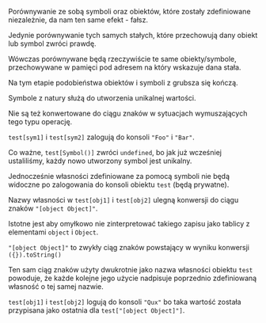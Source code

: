 Porównywanie ze sobą symboli oraz obiektów, które zostały zdefiniowane niezależnie, da nam ten same efekt - fałsz.

Jedynie porównywanie tych samych stałych, które przechowują dany obiekt lub symbol zwróci prawdę.

Wówczas porównywane będą rzeczywiście te same obiekty/symbole, przechowywane w pamięci pod adresem na który wskazuje dana stała.

Na tym etapie podobieństwa obiektów i symboli z grubsza się kończą.

Symbole z natury służą do utworzenia unikalnej wartości.

Nie są też konwertowane do ciągu znaków w sytuacjach wymuszających tego typu operację.

`test[sym1]` i `test[sym2]` zalogują do konsoli `"Foo"` i `"Bar"`.

Co ważne, `test[Symbol()]` zwróci `undefined`, bo jak już wcześniej ustaliliśmy, każdy nowo utworzony symbol jest unikalny.

Jednocześnie własności zdefiniowane za pomocą symboli nie będą widoczne po zalogowania do konsoli obiektu `test` (będą prywatne).

Nazwy własności w `test[obj1]` i `test[obj2]` ulegną konwersji do ciągu znaków `"[object Object]"`.

Istotne jest aby omyłkowo nie zinterpretować takiego zapisu jako tablicy z elementami `object` i `Object`.

`"[object Object]"` to zwykły ciąg znaków powstający w wyniku konwersji `({}).toString()`

Ten sam ciąg znaków użyty dwukrotnie jako nazwa własności obiektu `test` powoduje, że każde kolejne jego użycie nadpisuje poprzednio zdefiniowaną własność o tej samej nazwie.

`test[obj1]` i `test[obj2]` logują do konsoli `"Qux"` bo taka wartość została przypisana jako ostatnia dla `test["[object Object]"]`.
